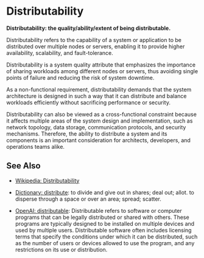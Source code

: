 # Distributability

**Distributability: the quality/ability/extent of being distributable.**

<span data-chatgpt-prompt="explain distributability (system quality attribute, cross-functional constraint, non-functional requirement)">

Distributability refers to the capability of a system or application to be distributed over multiple nodes or servers, enabling it to provide higher availability, scalability, and fault-tolerance.

Distributability is a system quality attribute that emphasizes the importance of sharing workloads among different nodes or servers, thus avoiding single points of failure and reducing the risk of system downtime.

As a non-functional requirement, distributability demands that the system architecture is designed in such a way that it can distribute and balance workloads efficiently without sacrificing performance or security.

Distributability can also be viewed as a cross-functional constraint because it affects multiple areas of the system design and implementation, such as network topology, data storage, communication protocols, and security mechanisms. Therefore, the ability to distribute a system and its components is an important consideration for architects, developers, and operations teams alike.

</span>

## See Also

* [Wikipedia: Distributability](https://wikipedia.org/wiki/Distributability)

* [Dictionary: distribute](https://www.dictionary.com/browse/distribute): to divide and give out in shares; deal out; allot. to disperse through a space or over an area; spread; scatter.

* [OpenAI: distributable](https:://openai.com): <span data-chatgpt-prompt="define distributable (computers and software)">Distributable refers to software or computer programs that can be legally distributed or shared with others. These programs are typically designed to be installed on multiple devices and used by multiple users. Distributable software often includes licensing terms that specify the conditions under which it can be distributed, such as the number of users or devices allowed to use the program, and any restrictions on its use or distribution.</span>

